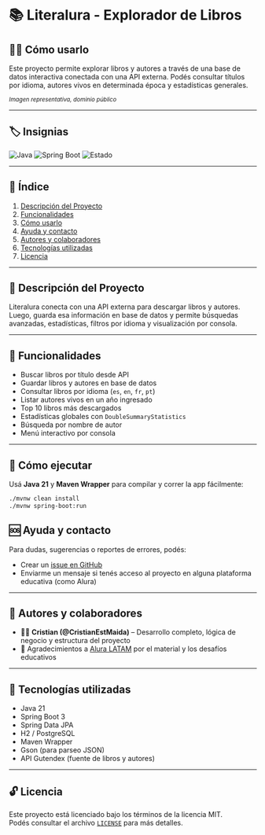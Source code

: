# 📚 Literalura - Explorador de Libros
## 🧑‍💻 Cómo usarlo

Este proyecto permite explorar libros y autores a través de una base de datos interactiva conectada con una API externa. Podés consultar títulos por idioma, autores vivos en determinada época y estadísticas generales.

  
<sub>*Imagen representativa, dominio público*</sub>

---

## 🏷️ Insignias

![Java](https://img.shields.io/badge/Java-21-blue)
![Spring Boot](https://img.shields.io/badge/Spring%20Boot-3.0-brightgreen)
![Estado](https://img.shields.io/badge/estado-finalizado-brightgreen)

---

## 📑 Índice

1. [Descripción del Proyecto](#-descripción-del-proyecto)
2. [Funcionalidades](#-funcionalidades)
3. [Cómo usarlo](#-cómo-usarlo)
4. [Ayuda y contacto](#-ayuda-y-contacto)
5. [Autores y colaboradores](#-autores-y-colaboradores)
6. [Tecnologías utilizadas](#-tecnologías-utilizadas)
7. [Licencia](#-licencia)

---

## 🧾 Descripción del Proyecto

Literalura conecta con una API externa para descargar libros y autores. Luego, guarda esa información en base de datos y permite búsquedas avanzadas, estadísticas, filtros por idioma y visualización por consola.

---

## 🧰 Funcionalidades

- Buscar libros por título desde API
- Guardar libros y autores en base de datos
- Consultar libros por idioma (`es`, `en`, `fr`, `pt`)
- Listar autores vivos en un año ingresado
- Top 10 libros más descargados
- Estadísticas globales con `DoubleSummaryStatistics`
- Búsqueda por nombre de autor
- Menú interactivo por consola

---

## 🚀 Cómo ejecutar

Usá **Java 21** y **Maven Wrapper** para compilar y correr la app fácilmente:

```bash
./mvnw clean install
./mvnw spring-boot:run
```

## 🆘 Ayuda y contacto
Para dudas, sugerencias o reportes de errores, podés:

- Crear un [issue en GitHub](https://github.com/CristianEstMaida/Literalura/issues)
- Enviarme un mensaje si tenés acceso al proyecto en alguna plataforma educativa (como Alura)

---

## 👥 Autores y colaboradores

- 👨‍💻 **Cristian (@CristianEstMaida)** – Desarrollo completo, lógica de negocio y estructura del proyecto
- 🙌 Agradecimientos a [Alura LATAM](https://www.aluracursos.com/) por el material y los desafíos educativos

---

## 🔧 Tecnologías utilizadas

- Java 21
- Spring Boot 3
- Spring Data JPA
- H2 / PostgreSQL
- Maven Wrapper
- Gson (para parseo JSON)
- API Gutendex (fuente de libros y autores)

---

## 🔓 Licencia

Este proyecto está licenciado bajo los términos de la licencia MIT.  
Podés consultar el archivo [`LICENSE`](LICENSE) para más detalles.
